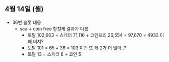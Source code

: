 
## 4월 14일 (월)

- 36번 슬롯 대응
	- sca + coin free 합친게 결과가 다름
		- 토탈 102,603 = 스캐터 71,116 + 코인프리 26,554 = 97,670 = 4933 이 왜 비지?
		- 토탈 101 = 65 + 38 = 103 이건 또 왜 2가 더 많아..?
		- 토탈 13 = 스캐터 8 + 코인 5